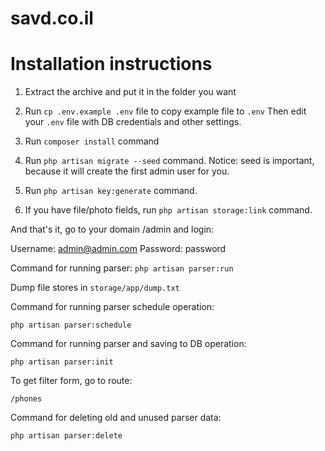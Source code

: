 # savd.co.il

# Installation instructions

1. Extract the archive and put it in the folder you want

2. Run `cp .env.example .env` file to copy example file to `.env`
Then edit your `.env` file with DB credentials and other settings.

3. Run `composer install` command

4. Run `php artisan migrate --seed` command.
Notice: seed is important, because it will create the first admin user for you.

5. Run `php artisan key:generate` command.

6. If you have file/photo fields, run `php artisan storage:link` command.

And that's it, go to your domain /admin and login:

Username:	admin@admin.com
Password:	password

Command for running parser:
 `php artisan parser:run`
 
 Dump file stores in `storage/app/dump.txt`
 
 Command for running parser schedule operation:
 
`php artisan parser:schedule`

Command for running parser and saving to DB operation:

`php artisan parser:init`

To get filter form, go to route:

`/phones`

Command for deleting old and unused parser data:

`php artisan parser:delete`
